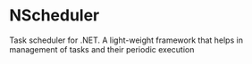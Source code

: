 # NScheduler
Task scheduler for .NET. A light-weight framework that helps in management of tasks and their periodic execution
